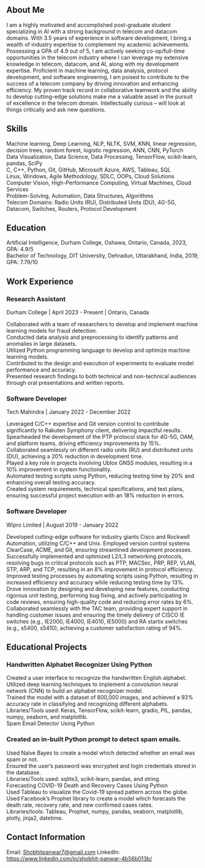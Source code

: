 ## About Me
I am a highly motivated and accomplished post-graduate student specializing in AI with a strong background in telecom and datacom domains. With 3.5 years of experience in software development, I bring a wealth of industry expertise to complement my academic achievements. Possessing a GPA of 4.9 out of 5, I am actively seeking co-op/full-time opportunities in the telecom industry where I can leverage my extensive knowledge in telecom, datacom, and AI, along with my development expertise. Proficient in machine learning, data analysis, protocol development, and software engineering, I am poised to contribute to the success of a telecom company by driving innovation and enhancing efficiency. My proven track record in collaborative teamwork and the ability to develop cutting-edge solutions make me a valuable asset in the pursuit of excellence in the telecom domain. Intellectually curious – will look at things critically and ask new questions.

## Skills
Machine learning, Deep Learning, NLP, NLTK, SVM, KNN, linear regression, decision trees, random forest, logistic regression, ANN, CNN, PyTorch <br>
Data Visualization, Data Science, Data Processing, TensorFlow, scikit-learn, pandas, SciPy <br>
C, C++, Python, Git, GitHub, Microsoft Azure, AWS, Tableau, SQL <br>
Linux, Windows, Agile Methodology, SDLC, OOPs, Cloud Solutions <br>
Computer Vision, High-Performance Computing, Virtual Machines, Cloud Services <br>
Problem-Solving, Automation, Data Structures, Algorithms <br>
Telecom Domains: Radio Units (RU), Distributed Units (DU), 4G-5G, Datacom, Switches, Routers, Protocol Development

## Education
Artificial Intelligence, Durham College, Oshawa, Ontario, Canada, 2023, GPA: 4.9/5 <br>
Bachelor of Technology, DIT University, Dehradun, Uttarakhand, India, 2019, GPA: 7.79/10

## Work Experience
### Research Assistant
Durham College | April 2023 - Present | Ontario, Canada <br>

Collaborated with a team of researchers to develop and implement machine learning models for fraud detection. <br>
Conducted data analysis and preprocessing to identify patterns and anomalies in large datasets. <br>
Utilized Python programming language to develop and optimize machine learning models. <br>
Contributed to the design and execution of experiments to evaluate model performance and accuracy. <br>
Presented research findings to both technical and non-technical audiences through oral presentations and written reports.

### Software Developer
Tech Mahindra | January 2022 - December 2022

Leveraged C/C++ expertise and Git version control to contribute significantly to Rakuten Symphony client, delivering impactful results. <br>
Spearheaded the development of the PTP protocol stack for 4G-5G, OAM, and platform teams, driving efficiency improvements by 15%. <br>
Collaborated seamlessly on different radio units (RU) and distributed units (DU), achieving a 20% reduction in development time. <br>
Played a key role in projects involving Ublox GNSS modules, resulting in a 10% improvement in system functionality. <br>
Automated testing scripts using Python, reducing testing time by 20% and enhancing overall testing accuracy. <br>
Created system requirements, technical specifications, and test plans, ensuring successful project execution with an 18% reduction in errors. <br>

### Software Developer
Wipro Limited | August 2019 - January 2022<br>

Developed cutting-edge software for industry giants Cisco and Rockwell Automation, utilizing C/C++ and Unix. Employed version control systems ClearCase, ACME, and Git, ensuring streamlined development processes. <br>
Successfully implemented and optimized L2/L3 networking protocols, resolving bugs in critical protocols such as PTP, MACSec, PRP, REP, VLAN, STP, ARP, and TCP, resulting in an 8% improvement in protocol efficiency. <br>
Improved testing processes by automating scripts using Python, resulting in increased efficiency and accuracy while reducing testing time by 13%. <br>
Drove innovation by designing and developing new features, conducting rigorous unit testing, performing bug fixing, and actively participating in code reviews, ensuring high-quality code and reducing error rates by 6%. <br>
Collaborated seamlessly with the TAC team, providing expert support in handling customer issues and ensuring the timely delivery of CISCO IE switches (e.g., IE2000, IE4000, IE4010, IE5000) and RA startix switches (e.g., s5400, s5410), achieving a customer satisfaction rating of 94%. <br>

## Educational Projects
### Handwritten Alphabet Recognizer Using Python

Created a user interface to recognize the handwritten English alphabet. <br>
Utilized deep learning techniques to implement a convolution neural network (CNN) to build an alphabet recognizer model. <br>
Trained the model with a dataset of 800,000 images, and achieved a 93% accuracy rate in classifying and recognizing different alphabets. <br>
Libraries/Tools used: Keras, TensorFlow, scikit-learn, gradio, PIL, pandas, numpy, seaborn, and matplotlib. <br>
Spam Email Detector Using Python

### Created an in-built Python prompt to detect spam emails.
Used Naïve Bayes to create a model which detected whether an email was spam or not. <br>
Ensured the user’s password was encrypted and login credentials stored in the database. <br>
Libraries/Tools used: sqlite3, scikit-learn, pandas, and string. <br>
Forecasting COVID-19 Death and Recovery Cases Using Python <br>
Used Tableau to visualize the Covid-19 spread pattern across the globe. <br>
Used Facebook’s Prophet library to create a model which forecasts the death rate, recovery rate, and new confirmed cases rates. <br>
Libraries/tools: Tableau, Prophet, numpy, pandas, seaborn, matplotlib, plotly, jinja2, datetime. <br>

## Contact Information
Email: Shobhitpanwar7@gmail.com
LinkedIn: https://www.linkedin.com/in/shobhit-panwar-4b56b013b/
